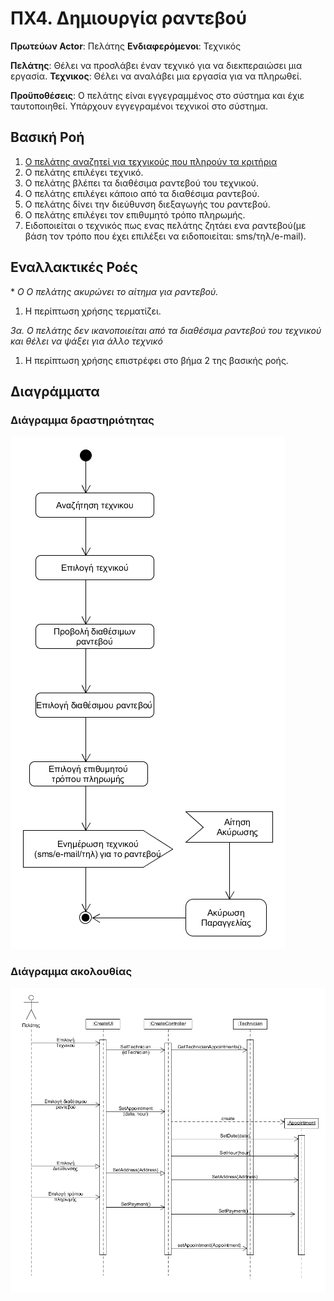 # ΠΧ4. Δημιουργία ραντεβού

**Πρωτεύων Actor**: Πελάτης
**Ενδιαφερόμενοι**: Τεχνικός

 
**Πελάτης**: Θέλει να προσλάβει έναν τεχνικό για να διεκπεραιώσει μια εργασία.
**Τεχνικος**: Θέλει να αναλάβει μια εργασία για να πληρωθεί.
  
**Προϋποθέσεις**: Ο πελάτης είναι εγγεγραμμένος στο σύστημα και έχιε ταυτοποιηθεί. Υπάρχουν εγγεγραμένοι τεχνικοί στο σύστημα.

## Βασική Ροή

1. [Ο πελάτης αναζητεί για τεχνικούς που πληρούν τα κριτήρια](uc2-search-technician.md)
2. Ο πελάτης επιλέγει τεχνικό.
3. Ο πελάτης βλέπει τα διαθέσιμα ραντεβού του τεχνικού.
4. Ο πελάτης επιλέγει κάποιο από τα διαθέσιμα ραντεβού.
5. Ο πελάτης δίνει την διεύθυνση διεξαγωγής του ραντεβού.
6. Ο πελάτης επιλέγει τον επιθυμητό τρόπο πληρωμής.
7. Ειδοποιείται ο τεχνικός πως ενας πελάτης ζητάει ενα ραντεβού(με βάση τον τρόπο που έχει επιλέξει να ειδοποιείται: sms/τηλ/e-mail).

## Εναλλακτικές Ροές

\* *Ο  Ο πελάτης ακυρώνει το αίτημα για ραντεβού.*
1. Η περίπτωση χρήσης τερματίζει.
 
*3α. Ο πελάτης δεν ικανοποιείται από τα διαθέσιμα ραντεβού του τεχνικού και θέλει να ψάξει για άλλο τεχνικό*
1. Η περίπτωση χρήσης επιστρέφει στο βήμα 2 της βασικής ροής.


## Διαγράμματα

### Διάγραμμα δραστηριότητας 

![Activity diagram](diagrams/uc4-activity.png)

### Διάγραμμα ακολουθίας

![Activity diagram](diagrams/sq4-create-app.png)


